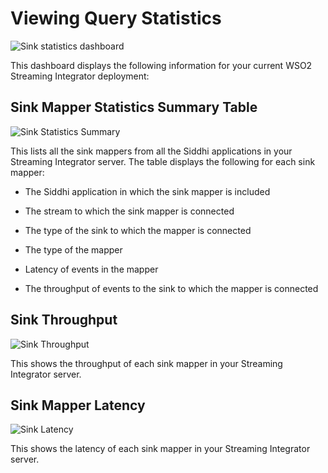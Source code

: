 # Viewing Query Statistics

![Sink statistics dashboard]({{base_path}}/assets/img/streaming/streaming-integrator-grafana-dashboard/sink_statistics_dashboard.png)

This dashboard displays the following information for your current WSO2 Streaming Integrator deployment:

## Sink Mapper Statistics Summary Table

![Sink Statistics Summary]({{base_path}}/assets/img/streaming/sink-statistics/sink-statistics-summary.png)

This lists all the sink mappers from all the Siddhi applications in your Streaming Integrator server. The table displays the following for each sink mapper:

- The Siddhi application in which the sink mapper is included

- The stream to which the sink mapper is connected

- The type of the sink to which the mapper is connected

- The type of the mapper

- Latency of events in the mapper

- The throughput of events to the sink to which  the mapper is connected
   
## Sink Throughput

![Sink Throughput]({{base_path}}/assets/img/streaming/sink-statistics/sink-throughput.png)

This shows the throughput of each sink mapper in your Streaming Integrator server.

## Sink Mapper Latency

![Sink Latency]({{base_path}}/assets/img/streaming/sink-statistics/sink-latency.png)

This shows the latency of each sink mapper in your Streaming Integrator server.